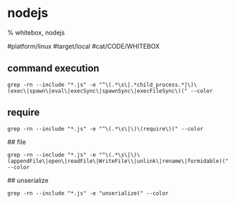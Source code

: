 # nodejs

% whitebox, nodejs

#platform/linux #target/local  #cat/CODE/WHITEBOX 

## command execution
```
grep -rn --include "*.js" -e "^\(.*\s\|.*child_process.*|\)\(exec\|spawn\|eval\|execSync\|spawnSync\|execFileSync\)(" --color
```

## require
```
grep -rn --include "*.js" -e "^\(.*\s\|\)\(require\)(" --color
```

## file
```
grep -rn --include "*.js" -e "^\(.*\s\|\)\(appendFile\|open\|readFile\|WriteFile\\|unlink\|rename\|formidable)(" --color
```

## unserialize
```
grep -rn --include "*.js" -e "unserialize(" --color
